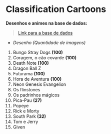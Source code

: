 # Classification Cartoons

**Desenhos e animes na base de dados:**

> [Link para a base de dados](https://drive.google.com/drive/folders/1fBn5__FSiK8850I_Qhl-xwgxdXc-twnT?usp=sharing)

- *Desenho (Quantidade de imagens)*

1. Bungo Stray Dogs **(100)**
2. Coragem, o cão covarde **(100)**
3. Death Note **(100)**
4. Dragon Ball Z
5. Futurama **(100)**
6. Hora de Aventura **(100)**
7. Neon Genesis Evangelion
8. Os flinstones
9. Os padrinhos mágicos
10. Pica-Pau **(27)**
11. Popeye
12. Rick e Morty
13. South Park **(32)**
14. Tom e Jerry
15. Given

